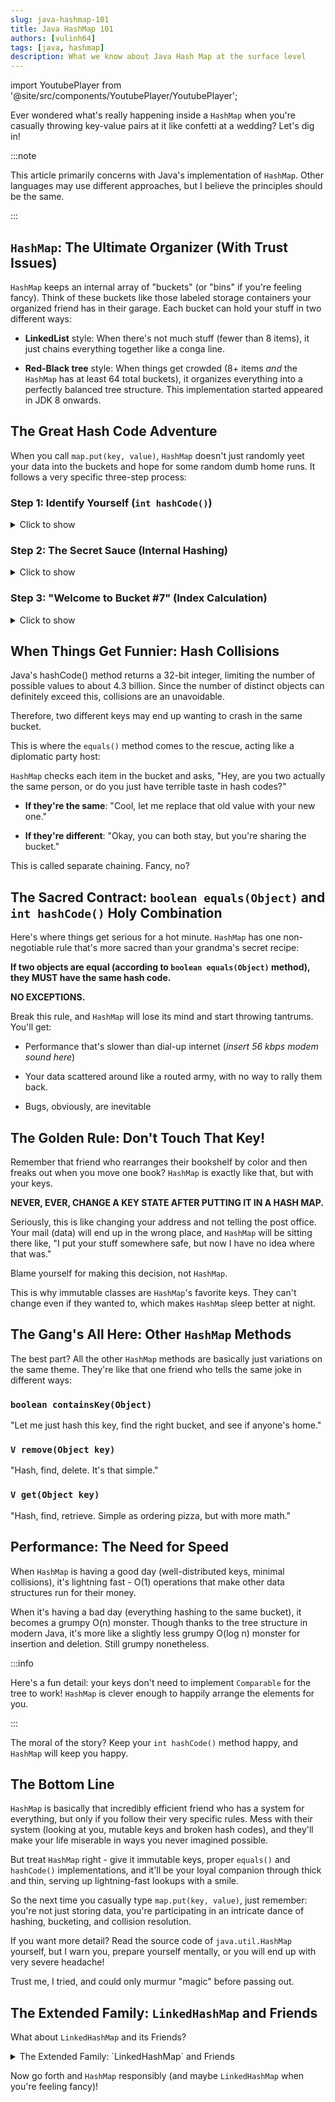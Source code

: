 ```yaml
---
slug: java-hashmap-101
title: Java HashMap 101
authors: [vulinh64]
tags: [java, hashmap]
description: What we know about Java Hash Map at the surface level
---
```


import YoutubePlayer from '@site/src/components/YoutubePlayer/YoutubePlayer';

Ever wondered what's really happening inside a `HashMap` when you're casually throwing key-value pairs at it like
confetti at a wedding? Let's dig in!

<!--truncate-->

:::note

This article primarily concerns with Java's implementation of `HashMap`. Other languages may use different
approaches, but I believe the principles should be the same.

:::

## `HashMap`: The Ultimate Organizer (With Trust Issues)

`HashMap` keeps an internal array of "buckets" (or "bins" if you're feeling fancy). Think of these buckets like those
labeled storage containers your organized friend has in their garage. Each bucket can hold your stuff in two different
ways:

- **LinkedList** style: When there's not much stuff (fewer than 8 items), it just chains everything together like a
  conga line.

- **Red-Black tree** style: When things get crowded (8+ items _and_ the `HashMap` has at least 64 total buckets), it
  organizes everything into a perfectly balanced tree structure. This implementation started appeared in JDK 8 onwards.

## The Great Hash Code Adventure

When you call `map.put(key, value)`, `HashMap` doesn't just randomly yeet your data into the buckets and hope for some
random dumb home runs. It follows a very specific three-step process:

### Step 1: Identify Yourself (`int hashCode()`)

<details>

<summary>Click to show</summary>

First, `HashMap` looks at your key and says, "Hello there, what's your hash code?" Your key object dutifully calls its
`hashCode()` method and returns a number (a signed integer). This is basically your key's ID card, but instead of a
photo, it's just a really not-so-random-looking number.

</details>

### Step 2: The Secret Sauce (Internal Hashing)

<details>

<summary>Click to show</summary>

`HashMap` takes that hash code and runs it through its own special blender of bitwise operations. Why? Because `HashMap`
doesn't trust your hash code. It's like, "Yeah, that's nice, but let me just... adjust this number a bit to make it
more... _acceptable_."

The implementation (in JDK 21) looks like this:

```java
// Magic
int hash(Object key) {
    int h;
    return (key == null) ? 0 : (h = key.hashCode()) ^ (h >>> 16);
}
```

</details>

### Step 3: "Welcome to Bucket #7" (Index Calculation)

<details>

<summary>Click to show</summary>

Finally, `HashMap` uses some mathematical wizardry (usually involving modulo operations) to figure out which bucket gets
the honor of storing your precious data. It's like a really boring lottery where everyone's number is predetermined.

</details>

## When Things Get Funnier: Hash Collisions

Java's hashCode() method returns a 32-bit integer, limiting the number of possible values to about 4.3 billion. Since
the number of distinct objects can definitely exceed this, collisions are an unavoidable.

Therefore, two different keys may end up wanting to crash in the same bucket.

This is where the `equals()` method comes to the rescue, acting like a diplomatic party host:

`HashMap` checks each item in the bucket and asks, "Hey, are you two actually the same person, or do you just have
terrible taste in hash codes?"

* **If they're the same**: "Cool, let me replace that old value with your new one."

* **If they're different**: "Okay, you can both stay, but you're sharing the bucket."

This is called separate chaining. Fancy, no?

## The Sacred Contract: `boolean equals(Object)` and `int hashCode()` Holy Combination

Here's where things get serious for a hot minute. `HashMap` has one non-negotiable rule that's more sacred than your
grandma's secret recipe:

**If two objects are equal (according to `boolean equals(Object)` method), they MUST have the same hash code.**

**NO EXCEPTIONS.**

Break this rule, and `HashMap` will lose its mind and start throwing tantrums. You'll get:

* Performance that's slower than dial-up internet (_insert 56 kbps modem sound here_)

<YoutubePlayer videoId="gsNaR6FRuO0"></YoutubePlayer>

* Your data scattered around like a routed army, with no way to rally them back.

* Bugs, obviously, are inevitable

## The Golden Rule: Don't Touch That Key!

Remember that friend who rearranges their bookshelf by color and then freaks out when you move one book? `HashMap` is exactly like that, but with your keys.

**NEVER, EVER, CHANGE A KEY STATE AFTER PUTTING IT IN A HASH MAP.**

Seriously, this is like changing your address and not telling the post office. Your mail (data) will end up in the wrong
place, and `HashMap` will be sitting there like, "I put your stuff somewhere safe, but now I have no idea where that
was."

Blame yourself for making this decision, not `HashMap`.

This is why immutable classes are `HashMap`'s favorite keys. They can't change even if they wanted to, which makes
`HashMap` sleep better at night.

## The Gang's All Here: Other `HashMap` Methods

The best part? All the other `HashMap` methods are basically just variations on the same theme. They're like that one
friend who tells the same joke in different ways:

### `boolean containsKey(Object)`

"Let me just hash this key, find the right bucket, and see if anyone's home."

### `V remove(Object key)`

"Hash, find, delete. It's that simple."

### `V get(Object key)`

"Hash, find, retrieve. Simple as ordering pizza, but with more math."

## Performance: The Need for Speed

When `HashMap` is having a good day (well-distributed keys, minimal collisions), it's lightning fast - O(1) operations
that make other data structures run for their money.

When it's having a bad day (everything hashing to the same bucket), it becomes a grumpy O(n) monster. Though thanks to
the tree structure in modern Java, it's more like a slightly less grumpy O(log n) monster for insertion and deletion.
Still grumpy nonetheless.

:::info

Here's a fun detail: your keys don't need to implement `Comparable` for the tree to work! `HashMap` is clever enough to happily arrange the elements for you.

:::

The moral of the story? Keep your `int hashCode()` method happy, and `HashMap` will keep you happy.

## The Bottom Line

`HashMap` is basically that incredibly efficient friend who has a system for everything, but only if you follow their
very specific rules. Mess with their system (looking at you, mutable keys and broken hash codes), and they'll make your
life miserable in ways you never imagined possible.

But treat `HashMap` right - give it immutable keys, proper `equals()` and `hashCode()` implementations, and it'll be
your loyal companion through thick and thin, serving up lightning-fast lookups with a smile.

So the next time you casually type `map.put(key, value)`, just remember: you're not just storing data, you're
participating in an intricate dance of hashing, bucketing, and collision resolution.

If you want more detail? Read the source code of `java.util.HashMap` yourself, but I warn you, prepare yourself
mentally, or you will end up with very severe headache!

Trust me, I tried, and could only murmur "magic" before passing out.

## The Extended Family: `LinkedHashMap` and Friends

What about `LinkedHashMap` and its Friends?

<details>

<summary>The Extended Family: `LinkedHashMap` and Friends</summary>

Before we wrap up, let's talk about `HashMap`'s slightly extra cousin: `LinkedHashMap`. Think of it as `HashMap` but
with commitment issues - everything inside is according to their insertion order.

`LinkedHashMap` is basically `HashMap` that decided to keep a diary. It maintains all the blazing fast performance of
`HashMap` while also remembering the exact order you inserted things. How? By keeping an additional doubly-linked list
running through all the entries.

This makes `LinkedHashMap` the darling of JSON serialization frameworks everywhere. When you're converting objects to
JSON and back, you probably want your fields to stay in the same order. `LinkedHashMap` delivers that consistency with
the enthusiasm of a golden retriever.

But here's the real MVP move: `LinkedHashMap` can be your lazy developer's dream for implementing an LRU (Least Recently
Used) cache.

Just override the `removeEldestEntry()` method, and boom - you've got yourself a cache that automatically kicks out old
entries when it gets full, like this:

```java
import java.util.LinkedHashMap;
import java.util.Map;

// Look ma, LRU cache!
public class LRUCache<K, V> extends LinkedHashMap<K, V> {

    private final int capacity;

    public LRUCache(int initialCapacity, int maxCacheSize) {
        super(initialCapacity, 0.75F, true);
        this.maxCacheSize = maxCacheSize;
    }

    @Override
    protected boolean removeEldestEntry(Map.Entry<K, V> eldest) {
        return size() > capacity;
    }

    // other methods and fields omitted for brevity
}
```

This may not impress your interviewers at all, but Leetcode interviewing nowadays is overrated, so who cares?

Is this cheating? Maybe.

Do we even feel remorseful? Absolutely not.

Even the big players use this trick - just check out `org.graalvm.compiler.replacements.SnippetTemplate.LRUCache` in
GraalVM's JDK source code. If it's good enough for the JVM wizards, it's good enough for us mere mortals.

Of course, `LinkedHashMap` comes with the classic LinkedList shenanigans: extra memory overhead and slightly more
complex operations. But sometimes you need that insertion order, and `LinkedHashMap` delivers it with style.

As for concurrent implementations like `ConcurrentHashMap`, well...

That's dark magic reserved for the pros, maybe a presentation by Jose Paumard. Us normies talking about lock-free
algorithms and memory barriers would sound about as convincing as someone explaining quantum physics with sock puppets.
Let's just say it exists, it's complicated, and it makes your concurrent code not explode.

</details>

Now go forth and `HashMap` responsibly (and maybe `LinkedHashMap` when you're feeling fancy)!
